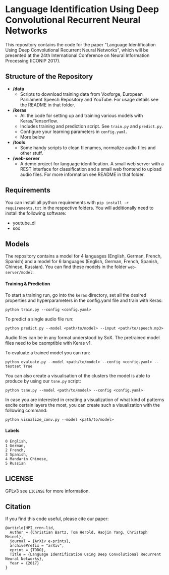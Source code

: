 # Language Identification Using Deep Convolutional Recurrent Neural Networks

This repository contains the code for the paper "Language Identification Using Deep Convolutional Recurrent Neural Networks", which will be presented at the 24th International Conference on Neural Information Processing (ICONIP 2017).

## Structure of the Repository

- **/data**
  - Scripts to download training data from Voxforge, European Parliament Speech Repository and YouTube. For usage details see the README in that folder.
- **/keras**
  - All the code for setting up and training various models with Keras/Tensorflow.
  - Includes training and prediction script. See `train.py` and `predict.py`.
  - Configure your learning parameters in `config.yaml`.
  - More below
- **/tools**
  - Some handy scripts to clean filenames, normalize audio files and other stuff.
- **/web-server**
  - A demo project for language identification. A small web server with a REST interface for classification and a small web frontend to upload audio files. For more information see README in that folder.

## Requirements

You can install all python requirements with `pip install -r requirements.txt` in the respective folders. You will additionally need to install the following software:
- youtube_dl
- sox

## Models

The repository contains a model for 4 languages (English, German, French, Spanish) and a model for 6 languages (English, German, French, Spanish, Chinese, Russian). You can find these models in the folder `web-server/model`.


#### Training & Prediction

To start a training run, go into the `keras` directory, set all the desired properties and hyperparameters in the config.yaml file and train with Keras:
```
python train.py --config <config.yaml>
```

To predict a single audio file run:
```
python predict.py --model <path/to/model> --input <path/to/speech.mp3>
```
Audio files can be in any format understood by SoX. The pretrained model files need to be caomptible with Keras v1.

To evaluate a trained model you can run:
```
python evaluate.py --model <path/to/model> --config <config.yaml> --testset True
```

You can also create a visualisation of the clusters the model is able to produce by using our `tsne.py` script:
```
python tsne.py --model <path/to/model> --config <config.yaml>
```
In case you are interested in creating a visualization of what kind of patterns excite certain layers the most, you can create such a visualization with the following command:
```
python visualize_conv.py --model <path/to/model>
```

#### Labels
```
0 English,
1 German,
2 French,
3 Spanish,
4 Mandarin Chinese,
5 Russian
```

## LICENSE

GPLv3 see `LICENSE` for more information.

## Citation

If you find this code useful, please cite our paper:

```
@article{HPI_crnn-lid,
  Author = {Christian Bartz, Tom Herold, Haojin Yang, Christoph Meinel},
  journal = {ArXiv e-prints},
  archivePrefix = "arXiv",
  eprint = {TODO},
  Title = {Language Identification Using Deep Convolutional Recurrent Neural Networks},
  Year = {2017}
}
```

